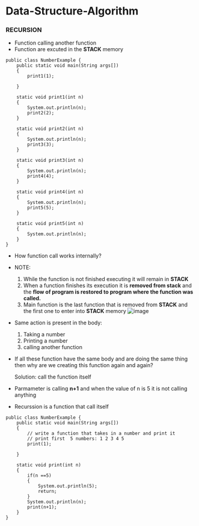 # Data-Structure-Algorithm
### RECURSION
- Function calling another function
- Function are excuted in the **STACK** memory
```
public class NumberExample {
    public static void main(String args[])
    {
        print1(1);

    }

    static void print1(int n)
    {
        System.out.println(n);
        print2(2);
    }

    static void print2(int n)
    {
        System.out.println(n);
        print3(3);
    }

    static void print3(int n)
    {
        System.out.println(n);
        print4(4);
    }

    static void print4(int n)
    {
        System.out.println(n);
        print5(5);
    }
    
    static void print5(int n)
    {
        System.out.println(n);
    }
}

```
- How function call works internally?
- NOTE:
    1. While the function is not finished executing it will remain in **STACK**
    2. When a function finishes its execution it is **removed from stack** and the **flow of program is restored to program where the function was called.**
    3. Main function is the last function that is removed from **STACK** and the first one to enter into **STACK** memory
        ![image](https://user-images.githubusercontent.com/61123137/169643698-1dc8b384-2d37-4e2d-a47b-16d1afe78072.png)
        
 - Same action is present in the body:
   1. Taking a number
   2. Printing a number 
   3. calling another function

- If all these function have the same body and are doing the same thing then why are we creating this function again and again?

  Solution: call the function itself
  
- Parmameter is calling **n+1** and when the value of n is 5 it is not calling anything
- Recurssion is a function that call itself

```
public class NumberExample {
    public static void main(String args[])
    {
        // write a function that takes in a number and print it
        // print first  5 numbers: 1 2 3 4 5
        print(1);

    }

    static void print(int n)
    {
        if(n ==5)
        {
            System.out.println(5);
            return;
        }
        System.out.println(n);
        print(n+1);
    }
}
```
  


